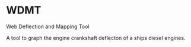 # WDMT
Web Deflection and Mapping Tool

A tool to graph the engine crankshaft deflecton of a ships diesel engines.
